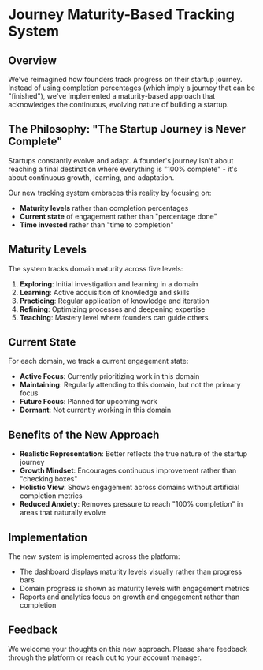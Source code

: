 # Journey Maturity-Based Tracking System

## Overview

We've reimagined how founders track progress on their startup journey. Instead of using completion percentages (which imply a journey that can be "finished"), we've implemented a maturity-based approach that acknowledges the continuous, evolving nature of building a startup.

## The Philosophy: "The Startup Journey is Never Complete"

Startups constantly evolve and adapt. A founder's journey isn't about reaching a final destination where everything is "100% complete" - it's about continuous growth, learning, and adaptation. 

Our new tracking system embraces this reality by focusing on:

- **Maturity levels** rather than completion percentages
- **Current state** of engagement rather than "percentage done"
- **Time invested** rather than "time to completion"

## Maturity Levels

The system tracks domain maturity across five levels:

1. **Exploring**: Initial investigation and learning in a domain
2. **Learning**: Active acquisition of knowledge and skills
3. **Practicing**: Regular application of knowledge and iteration
4. **Refining**: Optimizing processes and deepening expertise
5. **Teaching**: Mastery level where founders can guide others

## Current State

For each domain, we track a current engagement state:

- **Active Focus**: Currently prioritizing work in this domain
- **Maintaining**: Regularly attending to this domain, but not the primary focus
- **Future Focus**: Planned for upcoming work
- **Dormant**: Not currently working in this domain

## Benefits of the New Approach

- **Realistic Representation**: Better reflects the true nature of the startup journey
- **Growth Mindset**: Encourages continuous improvement rather than "checking boxes"
- **Holistic View**: Shows engagement across domains without artificial completion metrics
- **Reduced Anxiety**: Removes pressure to reach "100% completion" in areas that naturally evolve

## Implementation

The new system is implemented across the platform:

- The dashboard displays maturity levels visually rather than progress bars
- Domain progress is shown as maturity levels with engagement metrics
- Reports and analytics focus on growth and engagement rather than completion

## Feedback

We welcome your thoughts on this new approach. Please share feedback through the platform or reach out to your account manager.
